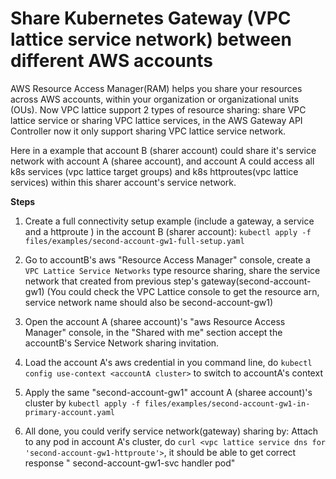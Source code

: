 # Share Kubernetes Gateway (VPC lattice service network) between different AWS accounts

AWS Resource Access Manager(RAM) helps you share your resources across AWS accounts, within your organization or
organizational units (OUs). Now VPC lattice support 2 types of resource sharing: share VPC lattice service or sharing
VPC lattice services, in the AWS Gateway API Controller now it only support sharing VPC lattice service network.

Here in a example that account B (sharer account) could share it's service network with account A (sharee account), and
account A could access all k8s services (vpc lattice target groups) and k8s httproutes(vpc lattice services) within this
sharer account's service network.

**Steps**

1. Create a full connectivity setup example (include a gateway, a service and a httproute ) in the account B (sharer
   account): `kubectl apply -f files/examples/second-account-gw1-full-setup.yaml`


2. Go to accountB's aws "Resource Access Manager" console, create a `VPC Lattice Service Networks` type resource
   sharing, share the service network that created from previous step's gateway(second-account-gw1)  (You could check
   the VPC Lattice console to get the resource arn, service network name should also be second-account-gw1)

3. Open the account A (sharee account)'s "aws Resource Access Manager" console, in the "Shared with me" section accept
   the accountB's Service Network sharing invitation.

4. Load the account A's aws credential in you command line, do `kubectl config use-context <accountA cluster>` to switch
   to accountA's context

5. Apply the same "second-account-gw1" account A (sharee account)'s cluster
   by `kubectl apply -f files/examples/second-account-gw1-in-primary-account.yaml`

6. All done, you could verify service network(gateway) sharing by: Attach to any pod in account A's cluster,
   do `curl <vpc lattice service dns for 'second-account-gw1-httproute'>`, it should be able to get correct response "
   second-account-gw1-svc handler pod" 

